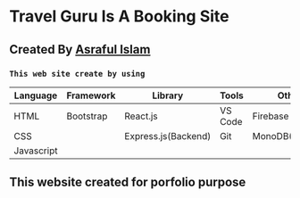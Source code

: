# Travel Guru Is A Booking Site

## Created By  [Asraful Islam](https://mxasraful.com)


### `This web site create by using`


Language | Framework | Library | Tools | Others | Tech |
--- | --- | --- | --- | --- | --- |
HTML | Bootstrap | React.js |  VS Code  | Firebase | Node |
CSS |  | Express.js(Backend) | Git | MonoDB(Backend)
Javascript |  |  |  | 





## This website created for porfolio purpose
